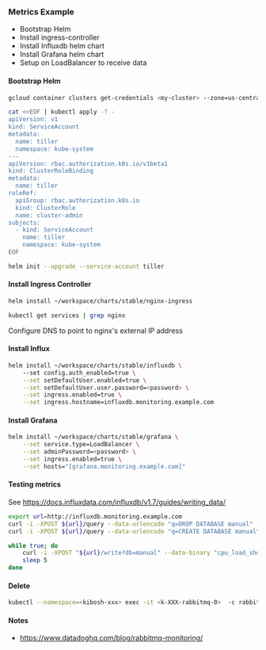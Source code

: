 ### Metrics Example

* Bootstrap Helm
* Install ingress-controller
* Install Influxdb helm chart
* Install Grafana helm chart
* Setup on LoadBalancer to receive data


#### Bootstrap Helm

```bash
gcloud container clusters get-credentials <my-cluster> --zone=us-central1-a --project=<my-project>

cat <<EOF | kubectl apply -f -
apiVersion: v1
kind: ServiceAccount
metadata:
  name: tiller
  namespace: kube-system
---
apiVersion: rbac.authorization.k8s.io/v1beta1
kind: ClusterRoleBinding
metadata:
  name: tiller
roleRef:
  apiGroup: rbac.authorization.k8s.io
  kind: ClusterRole
  name: cluster-admin
subjects:
  - kind: ServiceAccount
    name: tiller
    namespace: kube-system
EOF

helm init --upgrade --service-account tiller
```

#### Install Ingress Controller

```bash
helm install ~/workspace/charts/stable/nginx-ingress
```

```bash
kubectl get services | grep nginx
```

Configure DNS to point to nginx's external IP address

#### Install Influx

```bash
helm install ~/workspace/charts/stable/influxdb \ 
    --set config.auth_enabled=true \
    --set setDefaultUser.enabled=true \
    --set setDefaultUser.user.password=<password> \
    --set ingress.enabled=true \
    --set ingress.hostname=influxdb.monitoring.example.com
```

#### Install Grafana

```bash
helm install ~/workspace/charts/stable/grafana \
    --set service.type=LoadBalancer \
    --set adminPassword=<password> \
    --set ingress.enabled=true \
    --set hosts="[grafana.monitoring.example.com]"
```

#### Testing metrics

See https://docs.influxdata.com/influxdb/v1.7/guides/writing_data/

```bash
export url=http://influxdb.monitoring.example.com
curl -i -XPOST ${url}/query --data-urlencode "q=DROP DATABASE manual"
curl -i -XPOST ${url}/query --data-urlencode "q=CREATE DATABASE manual"

while true; do
    curl -i -XPOST "${url}/write?db=manual" --data-binary "cpu_load_short,host=server01 value=$(python -c 'import random; print(random.random())')"
    sleep 5
done
```


#### Delete

```bash
kubectl --namespace=<kibosh-xxx> exec -it <k-XXX-rabbitmq-0>  -c rabbitmq -- /bin/sh -c "kill 1"
```


#### Notes

* https://www.datadoghq.com/blog/rabbitmq-monitoring/
